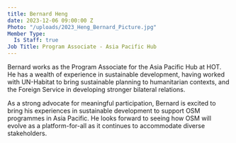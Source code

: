 ```yaml
---
title: Bernard Heng
date: 2023-12-06 09:00:00 Z
Photo: "/uploads/2023_Heng_Bernard_Picture.jpg"
Member Type:
  Is Staff: true
Job Title: Program Associate - Asia Pacific Hub
---
```


Bernard works as the Program Associate for the Asia Pacific Hub at HOT. He has a wealth of experience in sustainable development, having worked with UN-Habitat to bring sustainable planning to humanitarian contexts, and the Foreign Service in developing stronger bilateral relations. 

As a strong advocate for meaningful participation, Bernard is excited to bring his experiences in sustainable development to support OSM programmes in Asia Pacific. He looks forward to seeing how OSM will evolve as a platform-for-all as it continues to accommodate diverse stakeholders.